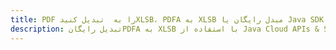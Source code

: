 ---title: PDF را به  تبدیل کنیدXLSB، PDFA به XLSB مبدل رایگان یا Java SDKdescription: تبدیل رایگانPDFA به XLSB با استفاده از Java Cloud APIs & SDK همچنین اسناد PDF را در Cloud ایجاد، ویرایش و رندر کنید.---
